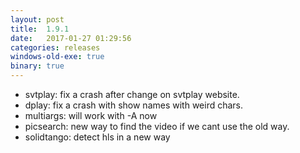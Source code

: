 ```yaml
---
layout: post
title:  1.9.1
date:   2017-01-27 01:29:56
categories: releases
windows-old-exe: true
binary: true
---
```


* svtplay: fix a crash after change on svtplay website.
* dplay: fix a crash with show names with weird chars.
* multiargs: will work with -A now
* picsearch: new way to find the video if we cant use the old way.
* solidtango: detect hls in a new way
